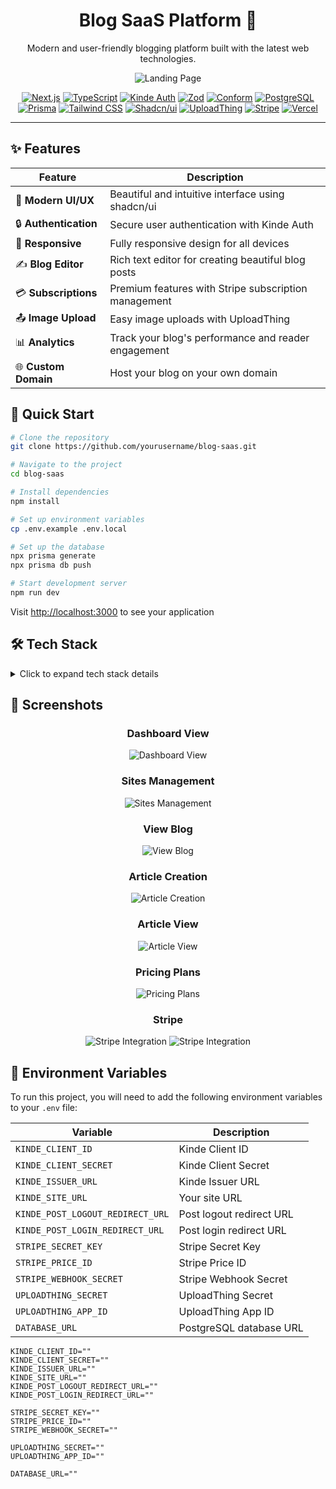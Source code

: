 <div align="center">

# Blog SaaS Platform 📝

Modern and user-friendly blogging platform built with the latest web technologies.

![Landing Page](/public/project-image/landing-page.png)

[![Next.js](https://img.shields.io/badge/Next.js-black?style=for-the-badge&logo=next.js&logoColor=white)](https://nextjs.org/)
[![TypeScript](https://img.shields.io/badge/TypeScript-007ACC?style=for-the-badge&logo=typescript&logoColor=white)](https://www.typescriptlang.org/)
[![Kinde Auth](https://img.shields.io/badge/Kinde-FF4F64?style=for-the-badge&logo=kinde&logoColor=white)](https://kinde.com/)
[![Zod](https://img.shields.io/badge/Zod-3068B7?style=for-the-badge&logo=zod&logoColor=white)](https://zod.dev/)
[![Conform](https://img.shields.io/badge/Conform-000000?style=for-the-badge&logo=conform&logoColor=white)](https://conform.guide/)
[![PostgreSQL](https://img.shields.io/badge/PostgreSQL-316192?style=for-the-badge&logo=postgresql&logoColor=white)](https://www.postgresql.org/)
[![Prisma](https://img.shields.io/badge/Prisma-2D3748?style=for-the-badge&logo=prisma&logoColor=white)](https://www.prisma.io/)
[![Tailwind CSS](https://img.shields.io/badge/Tailwind_CSS-06B6D4?style=for-the-badge&logo=tailwind-css&logoColor=white)](https://tailwindcss.com/)
[![Shadcn/ui](https://img.shields.io/badge/Shadcn/ui-000000?style=for-the-badge&logo=shadcnui&logoColor=white)](https://ui.shadcn.com/)
[![UploadThing](https://img.shields.io/badge/UploadThing-FF0000?style=for-the-badge&logo=upload&logoColor=white)](https://uploadthing.com/)
[![Stripe](https://img.shields.io/badge/Stripe-008CDD?style=for-the-badge&logo=stripe&logoColor=white)](https://stripe.com/)
[![Vercel](https://img.shields.io/badge/Vercel-000000?style=for-the-badge&logo=vercel&logoColor=white)](https://vercel.com/)

</div>

---

## ✨ Features

<div align="center">

| Feature               | Description                                          |
| --------------------- | ---------------------------------------------------- |
| 🎨 **Modern UI/UX**   | Beautiful and intuitive interface using shadcn/ui    |
| 🔒 **Authentication** | Secure user authentication with Kinde Auth           |
| 📱 **Responsive**     | Fully responsive design for all devices              |
| ✍️ **Blog Editor**    | Rich text editor for creating beautiful blog posts   |
| 💳 **Subscriptions**  | Premium features with Stripe subscription management |
| 📤 **Image Upload**   | Easy image uploads with UploadThing                  |
| 📊 **Analytics**      | Track your blog's performance and reader engagement  |
| 🌐 **Custom Domain**  | Host your blog on your own domain                    |

</div>

## 🚀 Quick Start

```bash
# Clone the repository
git clone https://github.com/yourusername/blog-saas.git

# Navigate to the project
cd blog-saas

# Install dependencies
npm install

# Set up environment variables
cp .env.example .env.local

# Set up the database
npx prisma generate
npx prisma db push

# Start development server
npm run dev
```

Visit [http://localhost:3000](http://localhost:3000) to see your application

## 🛠️ Tech Stack

<details>
<summary>Click to expand tech stack details</summary>

### Core Framework

- **[Next.js](https://nextjs.org/)** - React framework with App Router
- **[TypeScript](https://www.typescriptlang.org/)** - Type safety and better DX
- **[React](https://reactjs.org/)** - UI library with server components

### Authentication & Payments

- **[Kinde](https://kinde.com/)** - Modern auth solution with social logins
- **[Stripe](https://stripe.com/)** - Subscription management and payments
  validation

### Form Management

- **[Zod](https://zod.dev/)** - Runtime type validation
- **[Conform](https://conform.guide/)** - Form handling and

### Database & Storage

- **[PostgreSQL](https://www.postgresql.org/)** - Relational database
- **[Prisma](https://www.prisma.io/)** - Type-safe ORM
- **[UploadThing](https://uploadthing.com/)** - File uploads and image hosting

### UI & Styling

- **[Tailwind CSS](https://tailwindcss.com/)** - Utility-first CSS
- **[shadcn/ui](https://ui.shadcn.com/)** - Re-usable components
- **[Lucide Icons](https://lucide.dev/)** - Beautiful icons
- **[TipTap](https://tiptap.dev/)** - Rich text editor

### Development & Deployment

- **[ESLint](https://eslint.org/)** - Code linting
- **[Prettier](https://prettier.io/)** - Code formatting
- **[Vercel](https://vercel.com)** - Deployment platform

</details>

## 📸 Screenshots

<div align="center">

### Dashboard View

![Dashboard View](/public/project-image/dashboard.png)

### Sites Management

![Sites Management](/public/project-image/sites.png)

### View Blog

![View Blog](/public/project-image/view-blog.png)

### Article Creation

![Article Creation](/public/project-image/create-article.png)

### Article View

![Article View](/public/project-image/article-page.png)

### Pricing Plans

![Pricing Plans](/public/project-image/pricing.png)

### Stripe

![Stripe Integration](/public/project-image/stripe01.png)
![Stripe Integration](/public/project-image/stripe02.png)

</div>

## 🔐 Environment Variables

To run this project, you will need to add the following environment variables to your `.env` file:

| Variable                         | Description              |
| -------------------------------- | ------------------------ |
| `KINDE_CLIENT_ID`                | Kinde Client ID          |
| `KINDE_CLIENT_SECRET`            | Kinde Client Secret      |
| `KINDE_ISSUER_URL`               | Kinde Issuer URL         |
| `KINDE_SITE_URL`                 | Your site URL            |
| `KINDE_POST_LOGOUT_REDIRECT_URL` | Post logout redirect URL |
| `KINDE_POST_LOGIN_REDIRECT_URL`  | Post login redirect URL  |
| `STRIPE_SECRET_KEY`              | Stripe Secret Key        |
| `STRIPE_PRICE_ID`                | Stripe Price ID          |
| `STRIPE_WEBHOOK_SECRET`          | Stripe Webhook Secret    |
| `UPLOADTHING_SECRET`             | UploadThing Secret       |
| `UPLOADTHING_APP_ID`             | UploadThing App ID       |
| `DATABASE_URL`                   | PostgreSQL database URL  |

```
KINDE_CLIENT_ID=""
KINDE_CLIENT_SECRET=""
KINDE_ISSUER_URL=""
KINDE_SITE_URL=""
KINDE_POST_LOGOUT_REDIRECT_URL=""
KINDE_POST_LOGIN_REDIRECT_URL=""

STRIPE_SECRET_KEY=""
STRIPE_PRICE_ID=""
STRIPE_WEBHOOK_SECRET=""

UPLOADTHING_SECRET=""
UPLOADTHING_APP_ID=""

DATABASE_URL=""
```
